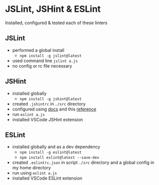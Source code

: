 # JSLint, JSHint & ESLint 

Installed, configured & tested each of these linters

## JSLint

* performed a global install
    * `npm install -g jslint@latest`
* used command line `jslint a.js`
* no config or rc file necessary

## JSHint

* installed globally
    * `npm install -g jshint@latest`
* created `.jshintrc` in `./src` directory
* configured using [docs](http://jshint.com/docs/options/) and this [reference](https://github.com/jshint/jshint/blob/master/examples/.jshintrc)
* run `eslint a.js`
* installed VSCode JSHint extension

## ESLint

* installed globally and as a dev dependency
    * `npm install -g eslint@latest`
    * `npm install eslint@latest --save-dev`
* created `.eslintrc.json` in script `./src` directory and a global config in my home directory
* run using `eslint a.js`
* installed VSCode ESLint extension